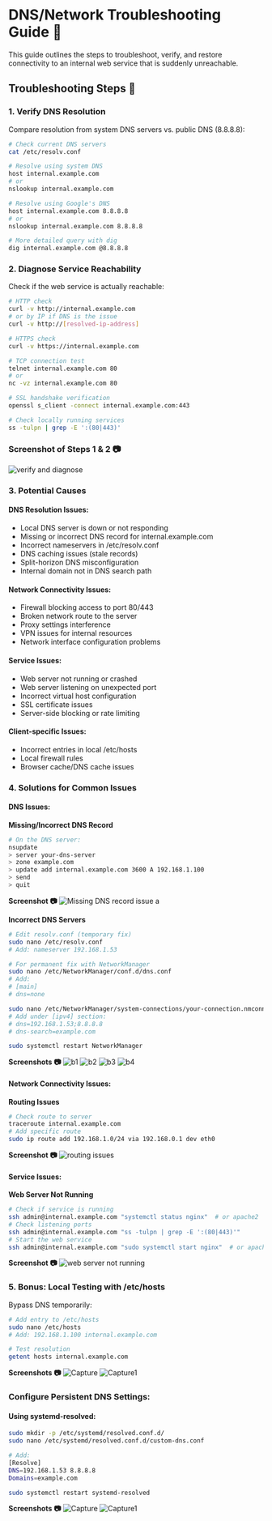 # DNS/Network Troubleshooting Guide 📕
This guide outlines the steps to troubleshoot, verify, and restore connectivity to an internal web service that is suddenly unreachable.

## Troubleshooting Steps 📝

### 1. Verify DNS Resolution

Compare resolution from system DNS servers vs. public DNS (8.8.8.8):

```bash
# Check current DNS servers
cat /etc/resolv.conf

# Resolve using system DNS
host internal.example.com
# or
nslookup internal.example.com

# Resolve using Google's DNS
host internal.example.com 8.8.8.8
# or
nslookup internal.example.com 8.8.8.8

# More detailed query with dig
dig internal.example.com @8.8.8.8
```

### 2. Diagnose Service Reachability

Check if the web service is actually reachable:

```bash
# HTTP check
curl -v http://internal.example.com
# or by IP if DNS is the issue
curl -v http://[resolved-ip-address]

# HTTPS check
curl -v https://internal.example.com

# TCP connection test
telnet internal.example.com 80
# or 
nc -vz internal.example.com 80

# SSL handshake verification
openssl s_client -connect internal.example.com:443

# Check locally running services
ss -tulpn | grep -E ':(80|443)'
```
### Screenshot of Steps 1 & 2 📷
![verify and diagnose](https://github.com/user-attachments/assets/5f1050f4-5642-4eff-bf80-00f33db16773)

### 3. Potential Causes

#### DNS Resolution Issues:
- Local DNS server is down or not responding
- Missing or incorrect DNS record for internal.example.com
- Incorrect nameservers in /etc/resolv.conf
- DNS caching issues (stale records)
- Split-horizon DNS misconfiguration
- Internal domain not in DNS search path

#### Network Connectivity Issues:
- Firewall blocking access to port 80/443
- Broken network route to the server
- Proxy settings interference
- VPN issues for internal resources
- Network interface configuration problems

#### Service Issues:
- Web server not running or crashed
- Web server listening on unexpected port
- Incorrect virtual host configuration
- SSL certificate issues
- Server-side blocking or rate limiting

#### Client-specific Issues:
- Incorrect entries in local /etc/hosts
- Local firewall rules
- Browser cache/DNS cache issues

### 4. Solutions for Common Issues

#### DNS Issues:

**Missing/Incorrect DNS Record**
```bash
# On the DNS server:
nsupdate
> server your-dns-server
> zone example.com
> update add internal.example.com 3600 A 192.168.1.100
> send
> quit
```
**Screenshot 📷**
![Missing DNS record issue a](https://github.com/user-attachments/assets/f7f433ed-4e4d-4a66-8f4e-934c38ff1100)


**Incorrect DNS Servers**
```bash
# Edit resolv.conf (temporary fix)
sudo nano /etc/resolv.conf
# Add: nameserver 192.168.1.53

# For permanent fix with NetworkManager
sudo nano /etc/NetworkManager/conf.d/dns.conf
# Add:
# [main]
# dns=none

sudo nano /etc/NetworkManager/system-connections/your-connection.nmconnection
# Add under [ipv4] section:
# dns=192.168.1.53;8.8.8.8
# dns-search=example.com

sudo systemctl restart NetworkManager
```
**Screenshots 📷**
![b1](https://github.com/user-attachments/assets/3a7205e5-059c-47ec-9e0b-7b9e47e6a60a)
![b2](https://github.com/user-attachments/assets/87278baa-50ef-4a45-ae34-688a2785fed6)
![b3](https://github.com/user-attachments/assets/805a2fd9-119e-4d4d-9ed3-7ece15df1fc9)
![b4](https://github.com/user-attachments/assets/dc178d30-6440-4862-bdc7-6706a2203f2b)


#### Network Connectivity Issues:
**Routing Issues**
```bash
# Check route to server
traceroute internal.example.com
# Add specific route
sudo ip route add 192.168.1.0/24 via 192.168.0.1 dev eth0
```
**Screenshot 📷**
![routing issues](https://github.com/user-attachments/assets/0a985d9e-08bc-4b7c-b71c-5ed8bd930cba)


#### Service Issues:
**Web Server Not Running**
```bash
# Check if service is running
ssh admin@internal.example.com "systemctl status nginx"  # or apache2
# Check listening ports
ssh admin@internal.example.com "ss -tulpn | grep -E ':(80|443)'"
# Start the web service
ssh admin@internal.example.com "sudo systemctl start nginx"  # or apache2
```
**Screenshot 📷**
![web server not running](https://github.com/user-attachments/assets/a5f0e498-b120-4cf5-8a0c-90353c79386a)



### 5. Bonus: Local Testing with /etc/hosts

Bypass DNS temporarily:

```bash
# Add entry to /etc/hosts
sudo nano /etc/hosts
# Add: 192.168.1.100 internal.example.com

# Test resolution
getent hosts internal.example.com
```
**Screenshots 📷**
![Capture](https://github.com/user-attachments/assets/04e6db41-5a71-4a2a-b3f8-17b16cce69e8)
![Capture1](https://github.com/user-attachments/assets/ac1bf2c0-0119-4603-9e48-44481b75025f)

### Configure Persistent DNS Settings:

#### Using systemd-resolved:

```bash
sudo mkdir -p /etc/systemd/resolved.conf.d/
sudo nano /etc/systemd/resolved.conf.d/custom-dns.conf

# Add:
[Resolve]
DNS=192.168.1.53 8.8.8.8
Domains=example.com

sudo systemctl restart systemd-resolved
```
**Screenshots 📷**
![Capture](https://github.com/user-attachments/assets/a06ad672-659f-4849-989e-72371520ddb1)
![Capture1](https://github.com/user-attachments/assets/9d7a488d-ead3-457a-a556-d1314596c2de)
